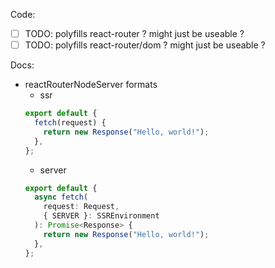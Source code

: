 Code:

- [ ] TODO: polyfills react-router ? might just be useable ?
- [ ] TODO: polyfills react-router/dom ? might just be useable ?

Docs:

- reactRouterNodeServer formats
  - ssr
  ```ts
  export default {
    fetch(request) {
      return new Response("Hello, world!");
    },
  };
  ```
  - server
  ```ts
  export default {
    async fetch(
      request: Request,
      { SERVER }: SSREnvironment
    ): Promise<Response> {
      return new Response("Hello, world!");
    },
  };
  ```
